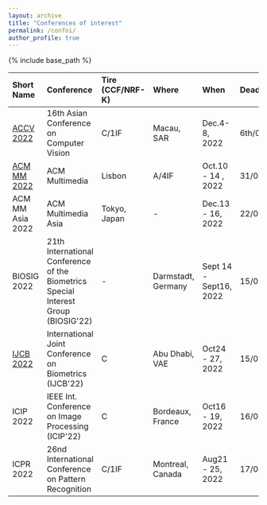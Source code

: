 ```yaml
---
layout: archive
title: "Conferences of interest"
permalink: /confoi/
author_profile: true
---
```


{% include base_path %}

| Short Name| Conference | Tire (CCF/NRF-K) | Where  | When| Deadline|
| :----------------------- | :--------------------------------------------------------------------------------- | :--------------------| :----------------- | :----------------------- | :--------- |
| [ACCV 2022](https://accv2022.org/en/CALL-FOR-PAPERS.html) | 16th Asian Conference on Computer Vision |C/1IF| Macau, SAR| Dec.4-8, 2022 | 6th/07/2022(abstract) |
| [ACM MM 2022](https://2022.acmmm.org/important-dates/) | ACM Multimedia | Lisbon  |A/4IF| Oct.10 - 14 , 2022 | 31/03/2022(abstract) |
| ACM MM Asia 2022 | ACM Multimedia Asia | Tokyo, Japan |- | Dec.13 - 16, 2022 | 22/07/2022 |
| BIOSIG 2022| 21th International Conference of the Biometrics Special Interest Group (BIOSIG'22) | - | Darmstadt, Germany | Sept 14 - Sept16, 2022 | 15/06/2022 |
| [IJCB 2022](https://ijcb2022.org/)  | International Joint Conference on Biometrics (IJCB'22) | C | Abu Dhabi, VAE  | Oct24 - 27, 2022  | 15/04/2022 |
| ICIP 2022  | IEEE Int. Conference on Image Processing (ICIP'22)| C | Bordeaux, France| Oct16 - 19, 2022  | 16/02/2022 |
| ICPR 2022  | 26nd International Conference on Pattern Recognition | C/1IF | Montreal, Canada| Aug21 - 25, 2022  | 17/01/2022 |